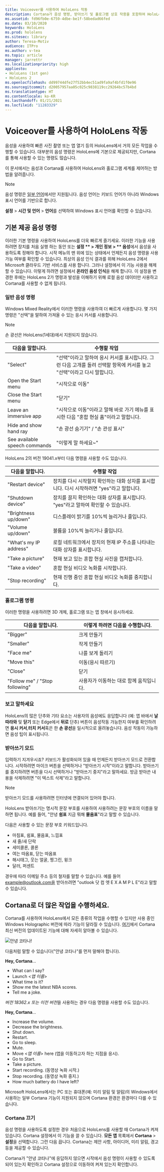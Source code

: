 ```yaml
---
title: Voiceover를 사용하여 HoloLens 작동
description: Cortana가 음성 명령, 받아쓰기 및 홀로그램 상호 작용을 포함하여 HoloLens 혼합 현실 장치에서 모든 종류의 작업을 수행하는 데 어떻게 도움이 되는지 알아보세요.
ms.assetid: fd96fb0e-6759-4dbe-be1f-58bedad66fed
ms.date: 03/10/2020
keywords: HoloLens
ms.prod: hololens
ms.sitesec: library
author: Teresa-Motiv
audience: ITPro
ms.author: v-tea
ms.topic: article
manager: jarrettr
ms.localizationpriority: high
appliesto:
- HoloLens (1st gen)
- HoloLens 2
ms.openlocfilehash: dd99744dfe27f52bb4ec51ad9fa9af4bfd1f0e96
ms.sourcegitcommit: d20057957aa05c025c9838119cc29264bc57b4bd
ms.translationtype: HT
ms.contentlocale: ko-KR
ms.lasthandoff: 01/21/2021
ms.locfileid: "11283329"
---
```

# Voiceover를 사용하여 HoloLens 작동

음성을 사용하여 빠른 사진 촬영 또는 앱 열기 등의 HoloLens에서 거의 모든 작업을 수행할 수 있습니다. 대부분의 음성 명령은 HoloLens에 기본으로 제공되지만, Cortana를 통해 사용할 수 있는 명령도 많습니다.

이 문서에서는 음성과 Cortana를 사용하여 HoloLens와 홀로그램 세계를 제어하는 방법을 알려줍니다.

> [!NOTE]
> 음성 명령은 [일부 언어](hololens2-language-support.md)에서만 지원됩니다. 음성 언어는 키보드 언어가 아니라 Windows 표시 언어를 기반으로 합니다.  
>  
> **설정** > **시간 및 언어** > **언어**를 선택하여 Windows 표시 언어를 확인할 수 있습니다.

## 기본 제공 음성 명령

이러한 기본 명령을 사용하여 HoloLens를 더욱 빠르게 즐기세요. 이러한 기능을 사용하려면 장치를 처음 실행 하는 동안 또는 **설정 ** > **개인 정보** > ** 음성**에서 음성을 사용하도록 정해야 합니다. 시작 메뉴의 맨 위에 있는 상태에서 언제든지 음성 명령을 사용가능 여부를 확인할 수 있습니다. 최상의 음성 인식 결과를 위해 HoloLens 2에서 Microsoft 클라우드 기반 서비스를 사용 합니다. 그러나 설정에서 이 기능 사용을 해제할 수 있습니다. 이렇게 하려면 설정에서 **온라인 음성 인식**을 해제 합니다. 이 설정을 변경한 후에는 HoloLens 2가 명령과 발성을 이해하기 위해 로컬 음성 데이터만 사용하고 Cortana를 사용할 수 없게 됩니다.

### 일반 음성 명령

Windows Mixed Reality에서 이러한 명령을 사용하여 더 빠르게 사용합니다. 몇 가지 명령은 "선택"을 말하여 가져올 수 있는 응시 커서를 사용합니다.

> [!NOTE]
> 손 광선은 HoloLens(1세대)에서 지원되지 않습니다.

| 다음을 말합니다. | 수행할 작업 |
| - | - |
| "Select" | "선택"이라고 말하여 응시 커서를 표시합니다. 그런 다음 고개를 돌려 선택할 항목에 커서를 놓고 "선택"이라고 다시 말합니다. |
|Open the Start menu | "시작으로 이동" |
|Close the Start menu | "닫기" |
|Leave an immersive app | "시작으로 이동"이라고 말해 바로 가기 메뉴를 표시한 다음 "혼합 현실 홈"이라고 말합니다. |
|Hide and show hand ray | "손 광선 숨기기" / "손 관성 표시" |
|See available speech commands | "이렇게 말 하세요~" |

HoloLens 2의 버전 19041.x부터 다음 명령을 사용할 수도 있습니다.

| 다음을 말합니다. | 수행할 작업 |
| - | - |
| "Restart device" | 장치를 다시 시작할지 확인하는 대화 상자를 표시합니다. 다시 시작하려면 "yes"라고 말합니다. |
| "Shutdown device" | 장치를 끌지 확인하는 대화 상자를 표시합니다. "yes"라고 말하여 확인할 수 있습니다. |
| "Brightness up/down" | 디스플레이 밝기를 10%씩 늘리거나 줄입니다. |
| "Volume up/down" | 볼륨을 10%씩 늘리거나 줄입니다. |
| "What's my IP address" | 로컬 네트워크에서 장치의 현재 IP 주소를 나타내는 대화 상자를 표시합니다. |
| "Take a picture" | 현재 보고 있는 혼합 현실 사진을 캡처합니다. |
| "Take a video" | 혼합 현실 비디오 녹화를 시작합니다. | 
| "Stop recording" | 현재 진행 중인 혼합 현실 비디오 녹화를 중지합니다. |

### 홀로그램 명령

이러한 명령을 사용하려면 3D 개체, 홀로그램 또는 앱 창에서 응시하세요.

| 다음을 말합니다. | 이렇게 하려면 다음을 수행합니다. |
| - | - |
| "Bigger" | 크게 만들기 |
| "Smaller" | 작게 만들기 |
| "Face me" | 나를 보게 돌리기 |
| "Move this" | 이동(응시 따르기) |
| "Close" | 닫기 |
| "Follow me" / "Stop following" | 사용자가 이동하는 대로 함께 움직입니다. |

### 보고 말하세요

HoloLens의 많은 단추와 기타 요소는 사용자의 음성에도 응답합니다 (예: 앱 바에서 **날 따라와** 및 **닫기** 또는 Edge에서 **뒤로** 단추) 버튼이 음성작동 가능한지 여부를 확인하려면 **응시 커서**,**터치 커서**혹은 한 **손 광선**을 일시적으로 올려놓습니다. 음성 작동이 가능하면 음성 팁이 표시됩니다.

### 받아쓰기 모드

입력하기 지겨우시죠? 키보드가 활성화되어 있을 때 언제든지 받아쓰기 모드로 전환합니다. 시작하려면 마이크 버튼을 선택하거나 "받아쓰기 시작"이라고 말합니다. 받아쓰기를 중지하려면 버튼을 다시 선택하거나 "받아쓰기 중지"라고 말하세요. 방금 받아쓴 내용을 삭제하려면 "이 텍스트 삭제"라고 말합니다. 

> [!NOTE]
> 받아쓰기 모드를 사용하려면 인터넷에 연결되어 있어야 합니다.

HoloLens 받아쓰기는 명시적 문장 부호를 사용하여 사용하려는 문장 부호의 이름을 말하면 됩니다. 예를 들어, "안녕 **쉼표** 지금 뭐해 **물음표**"라고 말할 수 있습니다.

다음은 사용할 수 있는 문장 부호 키워드입니다.

- 마침표, 쉼표, 물음표, 느낌표
- 새 줄/새 단락
- 세미콜론, 콜론
- 여는 따옴표, 닫는 따옴표
- 해시태그, 웃는 얼굴, 찡그린, 윙크
- 달러, 퍼센트

경우에 따라 이메일 주소 등의 철자를 말할 수 있습니다. 예를 들어 example@outlook.com을 받아쓰려면 "outlook 닷 컴 엣 E X A M P L E"라고 말할 수 있습니다.

## Cortana로 더 많은 작업을 수행하세요.

Cortana를 사용하여 HoloLens에서 모든 종류의 작업을 수행할 수 있지만 사용 중인 Windows Holographic 버전에 따라 기능이 달라질 수 있습니다. [여기](https://blogs.windows.com/windowsexperience/2020/02/28/cortana-in-the-upcoming-windows-10-release-focused-on-your-productivity-with-enhanced-security-and-privacy/)에서 Cortana 최신 버전의 업데이트된 기능에 대해 자세히 알아볼 수 있습니다. 

![안녕 코타나!](images/cortana-on-hololens.png)

다음처럼 말할 수 있습니다("안녕 코타나"를 먼저 말해야 합니다).

**Hey, Cortana**...

- What can I say?
- Launch <*앱 이름*>
- What time is it?
- Show me the latest NBA scores.
- Tell me a joke.

*버전 18362.x 또는 이전 버전*을 사용하는 경우 다음 명령을 사용할 수도 있습니다.

**Hey, Cortana**...

- Increase the volume.
- Decrease the brightness.
- Shut down.
- Restart.
- Go to sleep.
- Mute.
- Move <*앱 이름*> here (앱을 이동하고자 하는 지점을 응시).
- Go to Start.
- Take a picture.
- Start recording. (동영상 녹화 시작.)
- Stop recording. (동영상 녹화 중지.)
- How much battery do I have left?

Microsoft HoloLens에서는 PC 또는 휴대폰(예: 미리 알림 및 알림)의 Windows에서 사용하는 일부 Cortana 기능이 지원되지 않으며 Cortana 환경은 환경마다 다를 수 있습니다.

### Cortana 끄기

음성 명령을 사용하도록 설정한 경우 처음으로 HoloLens를 사용할 때 Cortana가 켜져 있습니다. Cortana 설정에서 이 기능을 끌 수 있습니다. **모든 앱** 목록에서 **Cortana** > **설정**을 선택합니다. 그런 다음 끕니다. Cortana는 제안 사항, 아이디어, 미리 알림, 경고 등을 제공할 수 있습니다.

Cortana가 "안녕 코타나"에 응답하지 않으면 시작에서 음성 명령이 사용할 수 있도록 되어 있는지 확인하고 Cortana 설정으로 이동하여 켜져 있는지 확인합니다.
